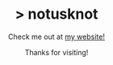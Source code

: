 <h1 align='center'> > notusknot </h1>

<p align='center'>Check me out at <a href="https://notusknot.com"> my website! </a></p>

<p align="center">Thanks for visiting!</p>
